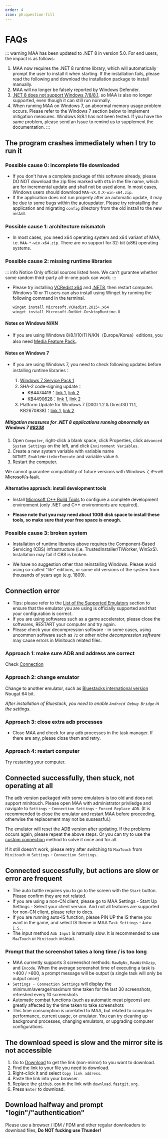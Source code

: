 ```yaml
---
order: 4
icon: ph:question-fill
---
```


# FAQs

::: warning
MAA has been updated to .NET 8 in version 5.0. For end users, the impact is as follows:

1. MAA now requires the .NET 8 runtime library, which will automatically prompt the user to install it when starting. If the installation fails, please read the following and download the installation package to install manually.
2. MAA will no longer be falsely reported by Windows Defender.
3. [.NET 8 does not support Windows 7/8/8.1](https://github.com/dotnet/core/issues/7556), so MAA is also no longer supported, even though it can still run normally.
4. When running MAA on Windows 7, an abnormal memory usage problem occurs. Please refer to the Windows 7 section below to implement mitigation measures. Windows 8/8.1 has not been tested. If you have the same problem, please send an Issue to remind us to supplement the documentation.
:::

## The program crashes immediately when I try to run it

### Possible cause 0: incomplete file downloaded

- If you don't have a complete package of this software already, please DO NOT download the zip files marked with `OTA` in the file name, which are for incremental update and shall not be used alone. In most cases, Windows users should download `MAA-vX.X.X-win-x64.zip`.
- If the application does not run properly after an automatic update, it may be due to some bugs within the autoupdater. Please try reinstalling the application and migrating `config` directory from the old install to the new install.

### Possible cause 1: architecture mismatch

- In most cases, you need x64 operating system and x64 variant of MAA, i.e. `MAA-*-win-x64.zip`. There are no support for 32-bit (x86) operating systems.

### Possible cause 2: missing runtime libraries

::: info Notice
Only official sources listed here. We can't gurantee whether some random third-party all-in-one pack can work.
:::

- Please try installing [VCRedist x64](https://aka.ms/vs/17/release/vc_redist.x64.exe) and [.NET8](https://download.visualstudio.microsoft.com/download/pr/c1d08a81-6e65-4065-b606-ed1127a954d3/14fe55b8a73ebba2b05432b162ab3aa8/windowsdesktop-runtime-8.0.4-win-x64.exe), then restart computer.
  Windows 10 or 11 users can also install using Winget by running the following command in the terminal.

  ```sh
  winget install Microsoft.VCRedist.2015+.x64
  winget install Microsoft.DotNet.DesktopRuntime.8
  ```

#### Notes on Windows N/KN

- If you are using Windows 8/8.1/10/11 N/KN（Europe/Korea）editions, you also need [Media Feature Pack](https://support.microsoft.com/en-us/topic/c1c6fffa-d052-8338-7a79-a4bb980a700a)。

#### Notes on Windows 7

- If you are using Windows 7, you need to check following updates before installing runtime libraries：

  1. [Windows 7 Service Pack 1](https://support.microsoft.com/en-us/windows/b3da2c0f-cdb6-0572-8596-bab972897f61)
  2. SHA-2 code-signing update：
     - KB4474419：[link 1](https://catalog.s.download.windowsupdate.com/c/msdownload/update/software/secu/2019/09/windows6.1-kb4474419-v3-x64_b5614c6cea5cb4e198717789633dca16308ef79c.msu), [link 2](http://download.windowsupdate.com/c/msdownload/update/software/secu/2019/09/windows6.1-kb4474419-v3-x64_b5614c6cea5cb4e198717789633dca16308ef79c.msu)
     - KB4490628：[link 1](https://catalog.s.download.windowsupdate.com/c/msdownload/update/software/secu/2019/03/windows6.1-kb4490628-x64_d3de52d6987f7c8bdc2c015dca69eac96047c76e.msu), [link 2](http://download.windowsupdate.com/c/msdownload/update/software/secu/2019/03/windows6.1-kb4490628-x64_d3de52d6987f7c8bdc2c015dca69eac96047c76e.msu)
  3. Platform Update for Windows 7 (DXGI 1.2 & Direct3D 11.1, KB2670838)：[link 1](https://catalog.s.download.windowsupdate.com/msdownload/update/software/ftpk/2013/02/windows6.1-kb2670838-x64_9f667ff60e80b64cbed2774681302baeaf0fc6a6.msu), [link 2](http://download.windowsupdate.com/msdownload/update/software/ftpk/2013/02/windows6.1-kb2670838-x64_9f667ff60e80b64cbed2774681302baeaf0fc6a6.msu)

##### Mitigation measures for .NET 8 applications running abnormally on Windows 7 [#8238](https://github.com/MaaAssistantArknights/MaaAssistantArknights/issues/8238)

1. Open `Computer`, right-click a blank space, click Properties, click `Advanced System Settings` on the left, and click `Environment Variables`.
2. Create a new system variable with variable name `DOTNET_EnableWriteXorExecute` and variable value `0`.
3. Restart the computer.

We cannot guarantee compatibility of future versions with Windows 7, ~~it's all Microsoft's fault~~.

#### Alternative approach: install development tools

- Install [Microsoft C++ Build Tools](https://visualstudio.microsoft.com/visual-cpp-build-tools/) to configure a complete development environment (only .NET and C++ environments are required).

- **Please note that you may need about 10GB disk space to install these tools, so make sure that your free space is enough.**

### Possible cause 3: broken system

- Installation of runtime libraries above requires the Component-Based Servicing (CBS) infrastructure (i.e. TrustedInstaller/TiWorker, WinSxS). Installation may fail if CBS is broken.

- We have no suggestion other than reinstalling Windows. Please avoid using so-called "lite" editions, or some old versions of the system from thousands of years ago (e.g. 1809).

## Connection error

- Tips: please refer to the [List of the Supported Emulators](./device/) section to ensure that the emulator you are using is officially supported and that your configuration is correct.
- If you are using softwares such as a game accelerator, please close the softwares, RESTART your computer and try again.
- Please check your decompression software - in some cases, using uncommon software such as `7z` or _other niche decompression software_ may cause errors in Minitouch related files.

### Approach 1: make sure ADB and address are correct

Check [Connection](./connection.md)

### Approach 2: change emulator

Change to another emulator, such as [Bluestacks international version](https://www.bluestacks.com/download.html) Nougat 64 bit.

_After installation of Bluestack, you need to enable `Android Debug Bridge` in the settings._

### Approach 3: close extra adb processes

- Close MAA and check for any adb processes in the task manager. If there are any, please close them and retry.

### Approach 4: restart computer

Try restarting your computer.

## Connected successfully, then stuck, not operating at all

The adb version packaged with some emulators is too old and does not support minitouch. Please open MAA with administrator priviledge and navigate to `Settings` - `Connection Settings` - `Forced Replace ADB`. (It is recommended to close the emulator and restart MAA before proceeding, otherwise the replacement may not be sussessful.)

The emulator will reset the ADB version after updating. If the problems occurs again, please repeat the above steps. Or you can try to use the [custom connection](./connection.md) method to solve it once and for all.

If it still doesn't work, please retry after switching to `MaaTouch` from `Minitouch` in `Settings` - `Connection Settings`.

## Connected successfully, but actions are slow or error are frequent

- The auto battle requires you to go to the screen with the `Start` button. Please confirm they are not related.
- If you are using a non-CN client, please go to MAA Settings - Start Up Settings - Select your client version. And not all features are supported for non-CN client, please refer to docs.
- If you are running auto-IS function, please PIN UP the IS theme you want in the game, and select IS theme in MAA `Task Settings` - `Auto I.S.`.
- The input method `Adb Input` is natrually slow. It is recommended to use `MaaTouch` or `Minitouch` instead.

### Prompt that the screenshot takes a long time / is too long

- MAA currently supports 3 screenshot methods: `RawByNc`, `RawWithGzip`, and `Encode`. When the average screenshot time of executing a task is >400 / >800, a prompt message will be output (a single task will only be output once)
- `Settings - Connection Settings` will display the minimum/average/maximum time taken for the last 30 screenshots, refreshed every 10 screenshots
- Automatic combat functions (such as automatic meat pigeons) are greatly affected by the time taken to take screenshots
- This time consumption is unrelated to MAA, but related to computer performance, current usage, or emulator. You can try cleaning up background processes, changing emulators, or upgrading computer configurations.

## The download speed is slow and the mirror site is not accessible

1. Go to [Download](../readme.md) to get the link (non-mirror) to you want to download.
2. Find the link to your file you need to download.
3. Right-click it and select `Copy link address`.
4. Paste the link into your browser.
5. Replace the `github.com` in the link with `download.fastgit.org`.
6. Press `Enter` to download.

## Download halfway and prompt "login"/"authentication"

Please use a browser / IDM / FDM and other regular downloaders to download files, **Do NOT fucking use Thunder!**
